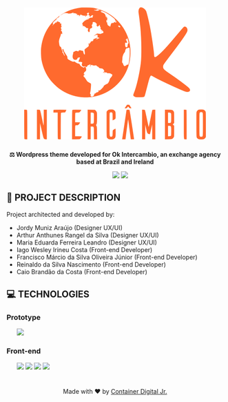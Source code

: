 <h1 align="center">
    <img src="./assets/icons/logo.svg"/>
</h1>

<p align="center"><b>⚖ Wordpress theme developed for Ok Intercambio, an exchange agency based at Brazil and Ireland</b>
<ul align="center">
    <img src="https://img.shields.io/static/v1?label=Status&message=98%&labelColor=%2306121f&style=flat-square&color=%2388ff00">
    <img src="https://img.shields.io/static/v1?label=License&message=GPL-3.0&labelColor=%2306121f&style=flat-square&color=%23e60000">
</ul>

## 🎲 PROJECT DESCRIPTION
Project architected and developed by:
<ul>
    <li>Jordy Muniz Araújo (Designer UX/UI)</li>
    <li>Arthur Anthunes Rangel da Silva (Designer UX/UI)</li>
    <li>Maria Eduarda Ferreira Leandro (Designer UX/UI)</li>
    <li>Iago Wesley Irineu Costa (Front-end Developer)</li>
    <li>Francisco Márcio da Silva Oliveira Júnior (Front-end Developer)</li>
    <li>Reinaldo da Silva Nascimento (Front-end Developer)</li>
    <li>Caio Brandão da Costa (Front-end Developer)</li>
</ul> 

## 💻 TECHNOLOGIES

### Prototype
<ul>
    <a href="https://www.figma.com/file/mesvqHUw5cc3aQDbBjKK4U/OK-Interc%C3%A2mbios-%7C-Prototipagem?node-id=231%3A2856"><img src="https://cdn.worldvectorlogo.com/logos/figma-1.svg" height="30"></a>
</ul>

### Front-end
<ul>
    <img src="https://upload.wikimedia.org/wikipedia/commons/thumb/9/98/WordPress_blue_logo.svg/1200px-WordPress_blue_logo.svg.png" height="30">
    <img src="https://upload.wikimedia.org/wikipedia/commons/thumb/2/27/PHP-logo.svg/2560px-PHP-logo.svg.png" height="30">
    <img src="https://seeklogo.com/images/J/jquery-logo-CFE6ECE363-seeklogo.com.png" height="30">
    <img src="https://tusharkandpal.github.io/img/bootstrap.png" height="30">
</ul>

<h1> </h1>
<p align="center">Made with ❤ by <a href="http://www.codijr.ufc.br">Container Digital Jr.</a></p>
